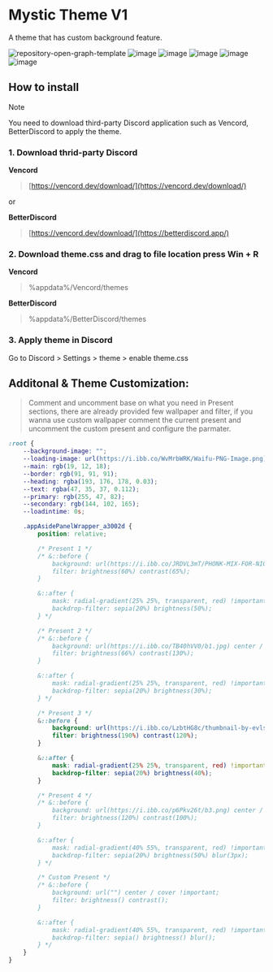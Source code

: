 # Mystic Theme V1
A theme that has custom background feature.

![repository-open-graph-template](https://github.com/user-attachments/assets/424d8972-9ec6-4748-a876-b50ac2949550)
![image](https://github.com/user-attachments/assets/c8f93f61-81b9-49b8-a94e-1434124be0b9)
![image](https://github.com/user-attachments/assets/459aecb5-54f4-48ed-9def-b99a030b354b)
![image](https://github.com/user-attachments/assets/9a6c2577-1f18-4107-9e3c-0c01861c2c53)
![image](https://github.com/user-attachments/assets/048f6421-1de6-4438-8f53-09d22d29b3fa)
![image](https://github.com/user-attachments/assets/72c514fb-fa23-45c3-82ff-4a4e1d486305)

## How to install
> [!NOTE]
> You need to download third-party Discord application such as Vencord, BetterDiscord to apply the theme.

### 1. Download thrid-party Discord
**Vencord**
> [https://vencord.dev/download/](https://vencord.dev/download/)

or

**BetterDiscord**
> [https://vencord.dev/download/](https://betterdiscord.app/)

### 2. Download theme.css and drag to file location press Win + R
**Vencord**
> %appdata%/Vencord/themes

**BetterDiscord**
> %appdata%/BetterDiscord/themes

### 3. Apply theme in Discord
Go to Discord > Settings > theme > enable theme.css

## Additonal & Theme Customization:
> Comment and uncomment base on what you need in Present sections, there are already provided few wallpaper and filter, if you wanna use custom wallpaper comment the current present and uncomment the custom present and configure the parmater.

```css
:root {
    --background-image: "";
	--loading-image: url(https://i.ibb.co/WvMrbWRK/Waifu-PNG-Image.png);    
	--main: rgb(19, 12, 18);
    --border: rgb(91, 91, 91);
    --heading: rgba(193, 176, 178, 0.03);
    --text: rgba(47, 35, 37, 0.112);
    --primary: rgb(255, 47, 82);
    --secondary: rgb(144, 102, 165);
    --loadintime: 0s;

    .appAsidePanelWrapper_a3002d {
        position: relative;

        /* Present 1 */
        /* &::before {
            background: url(https://i.ibb.co/JRDVL3mT/PHONK-MIX-FOR-NIGHT-DRIVE-BEST-LXST-CXNTURY-TYPE-3-HOUR-CAR-MUSIC-2025-1-59-3-screenshot.png) center / 40% !important;
            filter: brightness(60%) contrast(65%);
        }

        &::after {
            mask: radial-gradient(25% 25%, transparent, red) !important;
            backdrop-filter: sepia(20%) brightness(50%);
        } */

        /* Present 2 */
        /* &::before {
            background: url(https://i.ibb.co/TB40hVV0/b1.jpg) center / cover !important;
            filter: brightness(66%) contrast(130%);
        }

        &::after {
            mask: radial-gradient(25% 25%, transparent, red) !important;
            backdrop-filter: sepia(20%) brightness(30%);
        } */

        /* Present 3 */
        &::before {
            background: url(https://i.ibb.co/LzbtHG8c/thumbnail-by-evlsound-djn7rut.png) center / cover !important;
            filter: brightness(190%) contrast(120%);
        }

        &::after {
            mask: radial-gradient(25% 25%, transparent, red) !important;
            backdrop-filter: sepia(20%) brightness(40%);
        }

        /* Present 4 */
        /* &::before {
            background: url(https://i.ibb.co/p6Pkv26t/b3.png) center / cover !important;
            filter: brightness(120%) contrast(100%);
        }

        &::after {
            mask: radial-gradient(40% 55%, transparent, red) !important;
            backdrop-filter: sepia(20%) brightness(50%) blur(3px);
        } */

        /* Custom Present */
        /* &::before {
            background: url("") center / cover !important;
            filter: brightness() contrast();
        }

        &::after {
            mask: radial-gradient(40% 55%, transparent, red) !important;
            backdrop-filter: sepia() brightness() blur();
        } */
    }
}
```
